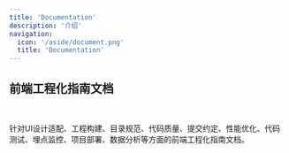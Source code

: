 ```yaml
---
title: 'Documentation'
description: '介绍'
navigation:
  icon: '/aside/document.png'
  title: 'Documentation'
---
```


## 前端工程化指南文档

<br />

针对UI设计适配、工程构建、目录规范、代码质量、提交约定、性能优化、代码测试、埋点监控、项目部署、数据分析等方面的前端工程化指南文档。
